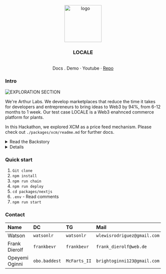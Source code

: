 <div align="center">
<img src="https://i.ibb.co/CMKZrPj/Group-1739.png" alt="logo" width="120" height="120" />
</div>

<h3 align="center">LOCALE</h3>
  <p align="center">
  <br />
    <a>Docs</a>
    .
    <a>Demo</a>
    ·
    <a>Youtube</a>
    ·
    <a href="https://github.com/5eh/LOCALE">Repo</a>
  </p>
</div>

### Intro

![EXPLORATION SECTION](https://i.ibb.co/gDgjf57/image-2024-04-30-123235379.png)

We're Arthur Labs. We develop marketplaces that reduce the time it takes for developers and entrepreneurs to bring ideas to Web3 by 94%, from 6-12 months to 1 week. Our test case LOCALE is a Web3 enahnced commerce platform for plants.

In this Hackathon, we explored XCM as a price feed mechanism. Please check out `./packages/xcm/readme.md` for further docs.



<details>
  <summary>Read the Backstory</summary>
  We have to insert Text
</details>

<details>
  <summar>Read Problem & Solution</summar>
  We has to insert Text
</details>

### Quick start

1.  `Git clone`
2.  `npm install`
3.  `npm run chain`
4.  `npm run deploy`
5.  `cd packages/nextjs`
6.  `.env` - Read comments
7.  `npm run start`

### Contact

| Name           | DC            | TG           | Mail                        |
| :------------- | :------------ | :----------- | :-------------------------- |
| Watson         | `watsonlr`    | `watsonlr`   | `wlewisrodriguez@gmail.com` |
| Frank Dierolf  | `frankbevr`   | `frankbevr`  | `frank_dierolf@web.de`      |
| Opeyemi Oginni | `obo.baddest` | `McFarts_II` | `brightoginni123@gmail.com` |
